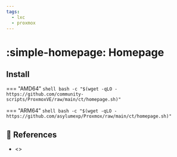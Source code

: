 ```yaml
---
tags:
  - lxc
  - proxmox
---
```

# :simple-homepage: Homepage

## Install

=== "AMD64"
    ```shell
    bash -c "$(wget -qLO - https://github.com/community-scripts/ProxmoxVE/raw/main/ct/homepage.sh)"
    ```

=== "ARM64"
    ```shell
    bash -c "$(wget -qLO - https://github.com/asylumexp/Proxmox/raw/main/ct/homepage.sh)"
    ```

## :link: References

- <>
